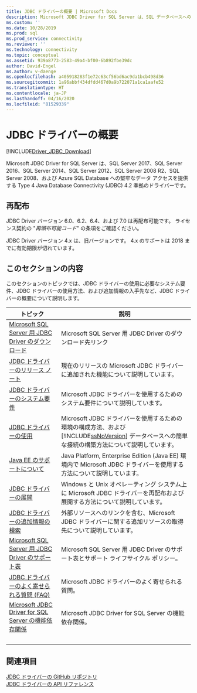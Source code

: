 ```yaml
---
title: JDBC ドライバーの概要 | Microsoft Docs
description: Microsoft JDBC Driver for SQL Server は、SQL データベースへのデータ アクセスを提供する Type 4 Java Database Connectivity (JDBC) 4.2 準拠のドライバーです。
ms.custom: ''
ms.date: 10/28/2019
ms.prod: sql
ms.prod_service: connectivity
ms.reviewer: ''
ms.technology: connectivity
ms.topic: conceptual
ms.assetid: 939a8773-2583-49a4-bf00-6b892fbe39dc
author: David-Engel
ms.author: v-daenge
ms.openlocfilehash: a405918283f1e72c63cf56bd6ac9da1bcb498d36
ms.sourcegitcommit: 1a96abbf434dfdd467d0a9b722071a1ca1aafe52
ms.translationtype: HT
ms.contentlocale: ja-JP
ms.lasthandoff: 04/16/2020
ms.locfileid: "81529339"
---
```

# <a name="overview-of-the-jdbc-driver"></a>JDBC ドライバーの概要

[!INCLUDE[Driver_JDBC_Download](../../includes/driver_jdbc_download.md)]

Microsoft JDBC Driver for SQL Server は、SQL Server 2017、SQL Server 2016、SQL Server 2014、SQL Server 2012、SQL Server 2008 R2、SQL Server 2008、および Azure SQL Database への堅牢なデータ アクセスを提供する Type 4 Java Database Connectivity (JDBC) 4.2 準拠のドライバーです。  

## <a name="redistribution"></a>再配布

JDBC Driver バージョン 6.0、6.2、6.4、および 7.0 は再配布可能です。 ライセンス契約の "_再頒布可能コード_" の条項をご確認ください。

JDBC Driver バージョン 4.x は、旧バージョンです。 4\.x のサポートは 2018 までに有効期限が切れています。

## <a name="in-this-section"></a>このセクションの内容  

このセクションのトピックでは、JDBC ドライバーの使用に必要なシステム要件、JDBC ドライバーの使用方法、および追加情報の入手先など、JDBC ドライバーの概要について説明します。  

|トピック|説明|  
|-----------|-----------------|  
|[Microsoft SQL Server 用 JDBC Driver のダウンロード](../../connect/jdbc/download-microsoft-jdbc-driver-for-sql-server.md)|Microsoft SQL Server 用 JDBC Driver のダウンロード先リンク|  
|[JDBC ドライバーのリリース ノート](../../connect/jdbc/release-notes-for-the-jdbc-driver.md)|現在のリリースの Microsoft JDBC ドライバーに追加された機能について説明しています。|  
|[JDBC ドライバーのシステム要件](../../connect/jdbc/system-requirements-for-the-jdbc-driver.md)|Microsoft JDBC ドライバーを使用するためのシステム要件について説明しています。|  
|[JDBC ドライバーの使用](../../connect/jdbc/using-the-jdbc-driver.md)|Microsoft JDBC ドライバーを使用するための環境の構成方法、および [!INCLUDE[ssNoVersion](../../includes/ssnoversion-md.md)] データベースへの簡単な接続の構築方法について説明しています。|  
|[Java EE のサポートについて](../../connect/jdbc/understanding-java-ee-support.md)|Java Platform, Enterprise Edition (Java EE) 環境内で Microsoft JDBC ドライバーを使用する方法について説明しています。|  
|[JDBC ドライバーの展開](../../connect/jdbc/deploying-the-jdbc-driver.md)|Windows と Unix オペレーティング システム上に Microsoft JDBC ドライバーを再配布および展開する方法について説明しています。|  
|[JDBC ドライバーの追加情報の検索](../../connect/jdbc/finding-additional-jdbc-driver-information.md)|外部リソースへのリンクを含む、Microsoft JDBC ドライバーに関する追加リソースの取得先について説明しています。|  
|[Microsoft SQL Server 用 JDBC Driver のサポート表](../../connect/jdbc/microsoft-jdbc-driver-for-sql-server-support-matrix.md)|Microsoft SQL Server 用 JDBC Driver のサポート表とサポート ライフサイクル ポリシー。|  
|[JDBC ドライバーのよく寄せられる質問 &#40;FAQ&#41;](../../connect/jdbc/frequently-asked-questions-faq-for-jdbc-driver.md)|Microsoft JDBC ドライバーのよく寄せられる質問。|  
|[Microsoft JDBC Driver for SQL Server の機能依存関係](../../connect/jdbc/feature-dependencies-of-microsoft-jdbc-driver-for-sql-server.md)|Microsoft JDBC Driver for SQL Server の機能依存関係。|
| &nbsp; | &nbsp; |

## <a name="see-also"></a>関連項目  
 [JDBC ドライバーの GitHub リポジトリ](https://github.com/microsoft/mssql-jdbc)  
 [JDBC ドライバーの API リファレンス](../../connect/jdbc/reference/jdbc-driver-api-reference.md)  
  
  
